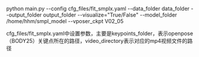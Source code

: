 python main.py --config cfg_files/fit_smplx.yaml     --data_folder data_folder    --output_folder output_folder     --visualize="True/False"    --model_folder /home/hhm/smpl_model   --vposer_ckpt V02_05

cfg_files/fit_smplx.yaml中设置参数，主要是keypoints_folder，表示openpose（BODY25）关键点所在的路径，video_directory表示对应的mp4视频文件的路径
